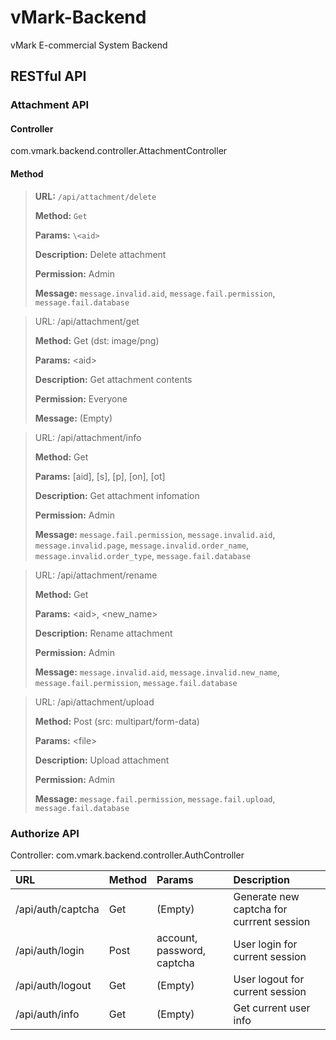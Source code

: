 # vMark-Backend
vMark E-commercial System Backend

## RESTful API
### Attachment API
#### Controller
com.vmark.backend.controller.AttachmentController

#### Method
> **URL:** `/api/attachment/delete`
>
> **Method:** `Get`
>
> **Params:** `\<aid>`
>
> **Description:** Delete attachment
>
> **Permission:** Admin
> 
> **Message:** `message.invalid.aid`, `message.fail.permission`, `message.fail.database`

> URL: /api/attachment/get
>
> **Method:** Get (dst: image/png)
>
> **Params:** \<aid>
>
> **Description:** Get attachment contents
>
> **Permission:** Everyone
> 
> **Message:** (Empty)

> URL: /api/attachment/info
>
> **Method:** Get
>
> **Params:** \[aid], \[s], \[p], \[on], \[ot]
>
> **Description:** Get attachment infomation
>
> **Permission:** Admin
> 
> **Message:** `message.fail.permission`, `message.invalid.aid`, `message.invalid.page`, `message.invalid.order_name`, `message.invalid.order_type`, `message.fail.database`

> URL: /api/attachment/rename
>
> **Method:** Get
>
> **Params:** \<aid>, \<new_name>
>
> **Description:** Rename attachment
>
> **Permission:** Admin
> 
> **Message:** `message.invalid.aid`, `message.invalid.new_name`, `message.fail.permission`, `message.fail.database`

> URL: /api/attachment/upload
>
> **Method:** Post (src: multipart/form-data)
>
> **Params:** \<file>
>
> **Description:** Upload attachment
>
> **Permission:** Admin
> 
> **Message:** `message.fail.permission`, `message.fail.upload`, `message.fail.database`

### Authorize API
Controller: com.vmark.backend.controller.AuthController

| URL               | Method | Params                     | Description                               |
|:------------------|:-------|:---------------------------|:------------------------------------------|
| /api/auth/captcha | Get    | (Empty)                    | Generate new captcha for currrent session |
| /api/auth/login   | Post   | account, password, captcha | User login for current session            |
| /api/auth/logout  | Get    | (Empty)                    | User logout for current session           |
| /api/auth/info    | Get    | (Empty)                    | Get current user info                     |

